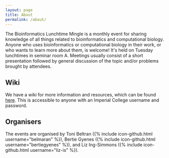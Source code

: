 ```yaml
---
layout: page
title: About
permalink: /about/
---
```


The Bioinformatics Lunchtime Mingle is a monthly event for sharing knowledge of 
all things related to bioinformatics and computational biology.  Anyone who uses 
bioinformatics or computational biology in their work, or who wants to learn more 
about them, is welcome! It's held on Tuesday lunchtimes in seminar room A. Meetings 
usually consist of a short presentation followed by general discussion of the topic 
and/or problems brought by attendees. 

## Wiki

We have a wiki for more information and resources, which can be found 
[here](https://wiki.imperial.ac.uk/display/~ab6415/CSC+Bioinformatics+Network?moved=true). 
This is accessible to anyone with an Imperial College username and password.

## Organisers
The events are organised by Toni Beltran ({% include icon-github.html username="belmaran" %}), 
Bertie Gyenes ({% include icon-github.html username="bertiegyenes" %}), and Liz Ing-Simmons 
({% include icon-github.html username="liz-is" %}).